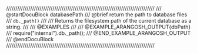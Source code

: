 ////////////////////////////////////////////////////////////////////////////////
/// @startDocuBlock databasePath
/// @brief return the path to database files
/// `db._path()`
///
/// Returns the filesystem path of the current database as a string.
///
/// @EXAMPLES
///
/// @EXAMPLE_ARANGOSH_OUTPUT{dbPath}
///   require("internal").db._path();
/// @END_EXAMPLE_ARANGOSH_OUTPUT
/// @endDocuBlock
////////////////////////////////////////////////////////////////////////////////